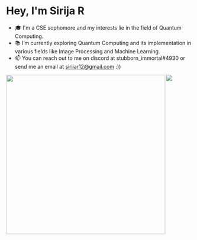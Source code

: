 <h1 align="left">Hey, I'm Sirija R</h1>

- 🎓 I'm a CSE sophomore and my interests lie in the field of Quantum Computing.
- 📚 I’m currently exploring Quantum Computing and its implementation in various fields like Image Processing and Machine Learning.
- 📫 You can reach out to me on discord at stubborn_immortal#4930 or send me an email at sirijar12@gmail.com :))

<img align='left' width="430" src="https://github-readme-stats.vercel.app/api?username=SirijaReddy&show_icons=true&title_color=fff&icon_color=a16ae8&text_color=a16ae8&bg_color=0D1117">
<img align='left' src="https://github-readme-stats.vercel.app/api/top-langs/?username=SirijaReddy&card_width=300&bg_color=0D1117&title_color=fff&layout=compact"/>
